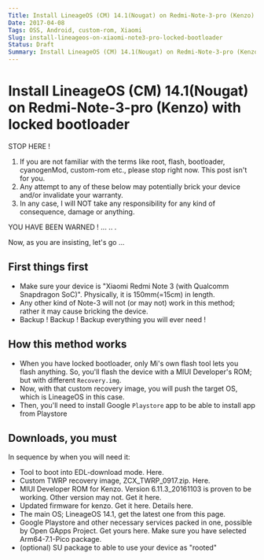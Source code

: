 ```yaml
---
Title: Install LineageOS (CM) 14.1(Nougat) on Redmi-Note-3-pro (Kenzo) with locked bootloader
Date: 2017-04-08
Tags: OSS, Android, custom-rom, Xiaomi
Slug: install-lineageos-on-xiaomi-note3-pro-locked-bootloader
Status: Draft
Summary: Install LineageOS (CM) 14.1(Nougat) on Redmi-Note-3-pro (Kenzo) with locked bootloader
---
```


Install LineageOS (CM) 14.1(Nougat) on Redmi-Note-3-pro (Kenzo) with locked bootloader
======================================================================================

STOP HERE !

 1. If you are not familiar with the terms like root, flash, bootloader, cyanogenMod, custom-rom etc., please stop right now. This post isn't for you.
 2. Any attempt to any of these below may potentially brick your device and/or invalidate your warranty.
 3. In any case, I will NOT take any responsibility for any kind of consequence, damage or anything. 
 
 YOU HAVE BEEN WARNED !
 ...
 ..
 .
 
 Now, as you are insisting, let's go ...
 
 First things first
 ------------------
  * Make sure your device is "Xiaomi Redmi Note 3 (with Qualcomm Snapdragon SoC)". Physically, it is 150mm(=15cm) in length.
  * Any other kind of Note-3 will not (or may not) work in this method; rather it may cause bricking the device.
  * Backup ! Backup ! Backup everything you will ever need !
  
How this method works
---------------------
  * When you have locked bootloader, only Mi's own flash tool lets you flash anything. So, you'll flash the device with a MIUI Developer's ROM; but with different `Recovery.img`.
  * Now, with that custom recovery image, you will push the target OS, which is LineageOS in this case.
  * Then, you'll need to install Google `Playstore` app to be able to install app from Playstore
 
 Downloads, you must
 -------------------
 In sequence by when you will need it:
  * Tool to boot into EDL-download mode. Here.
  * Custom TWRP recovery image, ZCX_TWRP_0917.zip. Here.
  * MIUI Developer ROM for Kenzo. Version 6.11.3_20161103 is proven to be working. Other version may not. Get it here.
  * Updated firmware for kenzo. Get it here. Details here.
  * The main OS; LineageOS 14.1, get the latest one from this page.
  * Google Playstore and other necessary services packed in one, possible by Open GApps Project. Get yours here. Make sure you have selected Arm64-7.1-Pico package.
  * (optional) SU package to able to use your device as "rooted"
  
 
